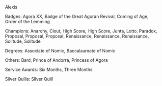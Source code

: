 Alexis

Badges: Agora XX, Badge of the Great Agoran Revival, Coming of Age, Order of the Lemming

Champions: Anarchy, Clout, High Score, High Score, Junta, Lotto, Paradox, Proposal, Proposal, Proposal, Renaissance, Renaissance, Renaissance, Solitude, Solitude

Degrees: Associate of Nomic, Baccalaureate of Nomic

Others: Bard, Prince of Andorra, Princess of Agora

Service Awards: Six Months, Three Months

Silver Quills: Silver Quill


